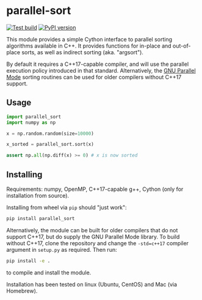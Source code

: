 # parallel-sort[![Test build](https://github.com/calvin-sykes/cython_parallel_sort/actions/workflows/python-package.yml/badge.svg)](https://github.com/calvin-sykes/cython_parallel_sort/actions/workflows/python-package.yml) [![PyPI version](https://badge.fury.io/py/parallel-sort.svg)](https://badge.fury.io/py/parallel-sort)This module provides a simple Cython interface to parallel sorting algorithms available in C++. It provides functions for in-place and out-of-place sorts, as well as indirect sorting (aka. "argsort").By default it requires a C++17-capable compiler, and will use the parallel execution policy introduced in that standard. Alternatively, the [GNU Parallel Mode](https://gcc.gnu.org/onlinedocs/libstdc++/manual/parallel_mode.html) sorting routines can be used for older compilers without C++17 support. ## Usage````pythonimport parallel_sortimport numpy as npx = np.random.random(size=10000)x_sorted = parallel_sort.sort(x)assert np.all(np.diff(x) >= 0) # x is now sorted````## InstallingRequirements: numpy, OpenMP, C++17-capable g++, Cython (only for installation from source).Installing from wheel via `pip` should "just work":````bashpip install parallel_sort````Alternatively, the module can be built for older compilers that do not support C++17, but do supply the GNU Parallel Mode library. To build without C++17, clone the repository and change the `-std=c++17` compiler argument in `setup.py` as required. Then run:````bashpip install -e .````to compile and install the module.Installation has been tested on linux (Ubuntu, CentOS) and Mac (via Homebrew).